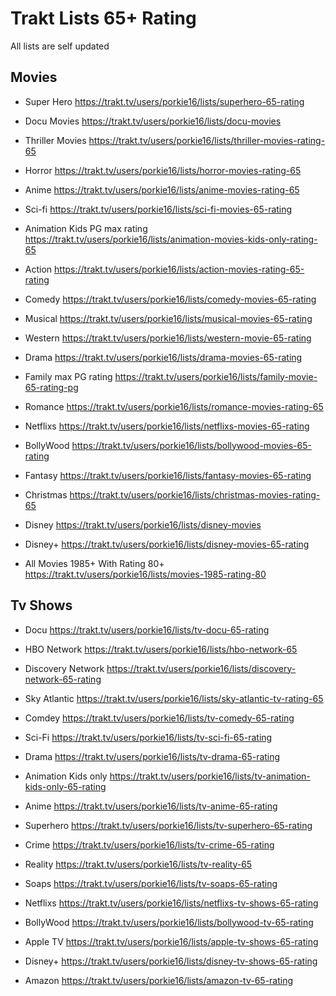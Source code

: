 # Trakt Lists 65+ Rating
All lists are self updated

## Movies 

- Super Hero
https://trakt.tv/users/porkie16/lists/superhero-65-rating

- Docu Movies
https://trakt.tv/users/porkie16/lists/docu-movies

- Thriller Movies
https://trakt.tv/users/porkie16/lists/thriller-movies-rating-65

- Horror
https://trakt.tv/users/porkie16/lists/horror-movies-rating-65

- Anime 
https://trakt.tv/users/porkie16/lists/anime-movies-rating-65

- Sci-fi
https://trakt.tv/users/porkie16/lists/sci-fi-movies-65-rating

- Animation Kids PG max rating
https://trakt.tv/users/porkie16/lists/animation-movies-kids-only-rating-65

- Action 
https://trakt.tv/users/porkie16/lists/action-movies-rating-65-rating

- Comedy 
https://trakt.tv/users/porkie16/lists/comedy-movies-65-rating

- Musical
https://trakt.tv/users/porkie16/lists/musical-movies-65-rating

- Western
https://trakt.tv/users/porkie16/lists/western-movie-65-rating

- Drama
https://trakt.tv/users/porkie16/lists/drama-movies-65-rating

- Family max PG rating
https://trakt.tv/users/porkie16/lists/family-movie-65-rating-pg

- Romance
https://trakt.tv/users/porkie16/lists/romance-movies-rating-65

- Netflixs
https://trakt.tv/users/porkie16/lists/netflixs-movies-65-rating

- BollyWood
https://trakt.tv/users/porkie16/lists/bollywood-movies-65-rating

- Fantasy
https://trakt.tv/users/porkie16/lists/fantasy-movies-65-rating

- Christmas
https://trakt.tv/users/porkie16/lists/christmas-movies-rating-65

- Disney
https://trakt.tv/users/porkie16/lists/disney-movies

- Disney+
https://trakt.tv/users/porkie16/lists/disney-movies-65-rating

- All Movies 1985+ With Rating 80+
https://trakt.tv/users/porkie16/lists/movies-1985-rating-80

## Tv Shows

- Docu
https://trakt.tv/users/porkie16/lists/tv-docu-65-rating

- HBO Network
https://trakt.tv/users/porkie16/lists/hbo-network-65

- Discovery Network
https://trakt.tv/users/porkie16/lists/discovery-network-65-rating

- Sky Atlantic 
https://trakt.tv/users/porkie16/lists/sky-atlantic-tv-rating-65

- Comdey
https://trakt.tv/users/porkie16/lists/tv-comedy-65-rating

- Sci-Fi
https://trakt.tv/users/porkie16/lists/tv-sci-fi-65-rating

- Drama
https://trakt.tv/users/porkie16/lists/tv-drama-65-rating

- Animation Kids only
https://trakt.tv/users/porkie16/lists/tv-animation-kids-only-65-rating

- Anime
https://trakt.tv/users/porkie16/lists/tv-anime-65-rating

- Superhero
https://trakt.tv/users/porkie16/lists/tv-superhero-65-rating

- Crime
https://trakt.tv/users/porkie16/lists/tv-crime-65-rating

- Reality
https://trakt.tv/users/porkie16/lists/tv-reality-65

- Soaps
https://trakt.tv/users/porkie16/lists/tv-soaps-65-rating

- Netflixs
https://trakt.tv/users/porkie16/lists/netflixs-tv-shows-65-rating

- BollyWood
https://trakt.tv/users/porkie16/lists/bollywood-tv-65-rating

- Apple TV
https://trakt.tv/users/porkie16/lists/apple-tv-shows-65-rating

- Disney+
https://trakt.tv/users/porkie16/lists/disney-tv-shows-65-rating

- Amazon
https://trakt.tv/users/porkie16/lists/amazon-tv-65-rating

